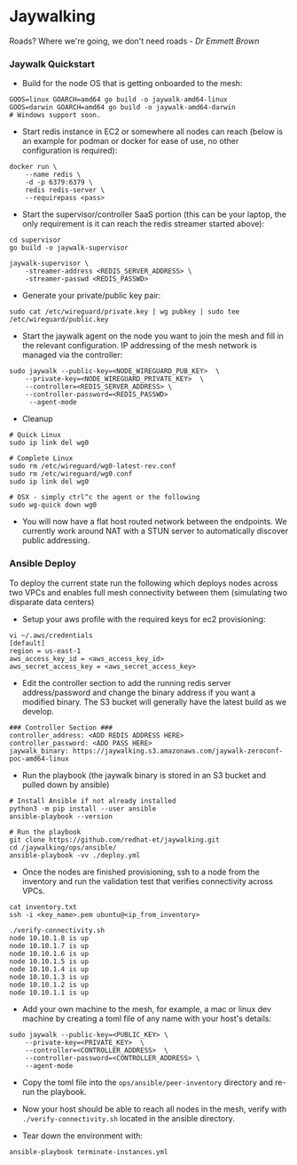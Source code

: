 # Jaywalking

Roads? Where we're going, we don't need roads - *Dr Emmett Brown*

### Jaywalk Quickstart

- Build for the node OS that is getting onboarded to the mesh:

```
GOOS=linux GOARCH=amd64 go build -o jaywalk-amd64-linux
GOOS=darwin GOARCH=amd64 go build -o jaywalk-amd64-darwin
# Windows support soon.
```

- Start redis instance in EC2 or somewhere all nodes can reach (below is an example for podman or docker for ease of use, no other configuration is required):

```
docker run \
    --name redis \
    -d -p 6379:6379 \
    redis redis-server \
    --requirepass <pass>
```

- Start the supervisor/controller SaaS portion (this can be your laptop, the only requirement is it can reach the redis streamer started above):

```
cd supervisor
go build -o jaywalk-supervisor

jaywalk-supervisor \
    -streamer-address <REDIS_SERVER_ADDRESS> \
    -streamer-passwd <REDIS_PASSWD>
```

- Generate your private/public key pair:

```
sudo cat /etc/wireguard/private.key | wg pubkey | sudo tee /etc/wireguard/public.key
```

- Start the jaywalk agent on the node you want to join the mesh and fill in the relevant configuration. IP addressing of the mesh network is managed via the controller:

```
sudo jaywalk --public-key=<NODE_WIREGUARD_PUB_KEY>  \
    --private-key=<NODE_WIREGUARD_PRIVATE_KEY>  \
    --controller=<REDIS_SERVER_ADDRESS> \
    --controller-password=<REDIS_PASSWD>
     --agent-mode
```

- Cleanup

```
# Quick Linux
sudo ip link del wg0

# Complete Linux
sudo rm /etc/wireguard/wg0-latest-rev.conf
sudo rm /etc/wireguard/wg0.conf
sudo ip link del wg0

# OSX - simply ctrl^c the agent or the following
sudo wg-quick down wg0
```

- You will now have a flat host routed network between the endpoints. We currently work around NAT with a STUN server to automatically discover public addressing.

### Ansible Deploy

To deploy the current state run the following which deploys nodes across two VPCs and enables full mesh connectivity between them (simulating two disparate data centers)

- Setup your aws profile with the required keys for ec2 provisioning:

```shell
vi ~/.aws/credentials
[default]
region = us-east-1
aws_access_key_id = <aws_access_key_id>
aws_secret_access_key = <aws_secret_access_key>
```

- Edit the controller section to add the running redis server address/password and change the binary address if you want a modified binary. The S3 bucket will generally have the latest build as we develop.

```
### Controller Section ###
controller_address: <ADD REDIS ADDRESS HERE>
controller_password: <ADD PASS HERE>
jaywalk_binary: https://jaywalking.s3.amazonaws.com/jaywalk-zeroconf-poc-amd64-linux
```
- Run the playbook (the jaywalk binary is stored in an S3 bucket and pulled down by ansible)

```shell
# Install Ansible if not already installed
python3 -m pip install --user ansible
ansible-playbook --version

# Run the playbook
git clone https://github.com/redhat-et/jaywalking.git
cd /jaywalking/ops/ansible/
ansible-playbook -vv ./deploy.yml 
```

- Once the nodes are finished provisioning, ssh to a node from the inventory and run the validation test that verifies connectivity across VPCs. 

```shell
cat inventory.txt
ssh -i <key_name>.pem ubuntu@<ip_from_inventory>

./verify-connectivity.sh
node 10.10.1.8 is up
node 10.10.1.7 is up
node 10.10.1.6 is up
node 10.10.1.5 is up
node 10.10.1.4 is up
node 10.10.1.3 is up
node 10.10.1.2 is up
node 10.10.1.1 is up
```

- Add your own machine to the mesh, for example, a mac or linux dev machine by creating a toml file of any name with your host's details:

```
sudo jaywalk --public-key=<PUBLIC_KEY> \
    --private-key=<PRIVATE_KEY>  \
    --controller=<CONTROLLER_ADDRESS>  \
    --controller-password=<CONTROLLER_ADDRESS> \
    --agent-mode
```

- Copy the toml file into the `ops/ansible/peer-inventory` directory and re-run the playbook.

- Now your host should be able to reach all nodes in the mesh, verify with `./verify-connectivity.sh` located in the ansible directory.

- Tear down the environment with:
```
ansible-playbook terminate-instances.yml
```